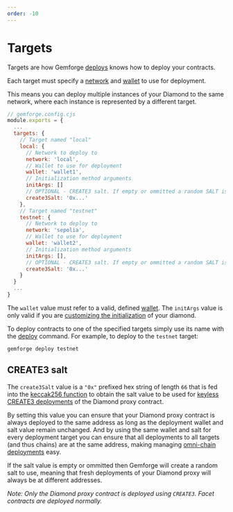 ```yaml
---
order: -10
---
```


# Targets

Targets are how Gemforge [deploys](../commands/deploy.md) knows how to deploy your contracts.

Each target must specify a [network](./networks.md) and [wallet](./wallets.md) to use for deployment. 

This means you can deploy multiple instances of your Diamond to the same network, where each instance is represented by a different target.

```js
// gemforge.config.cjs
module.exports = {
  ...
  targets: {
    // Target named "local"
    local: {
      // Network to deploy to
      network: 'local',
      // Wallet to use for deployment
      wallet: 'wallet1',
      // Initialization method arguments
      initArgs: []
      // OPTIONAL - CREATE3 salt. If empty or ommitted a random SALT is used.
      create3Salt: '0x...'
    },
    // Target named "testnet"
    testnet: {
      // Network to deploy to
      network: 'sepolia',
      // Wallet to use for deployment
      wallet: 'wallet2',
      // Initialization method arguments
      initArgs: [],
      // OPTIONAL - CREATE3 salt. If empty or ommitted a random SALT is used.
      create3Salt: '0x...'
    }
  }
  ...
}
```

The `wallet` value must refer to a valid, defined [wallet](./wallets.md). The `initArgs` value is only valid if you are [customizing the initialization](../development/initialization.md) of your diamond.

To deploy contracts to one of the specified targets simply use its name with the [deploy](../commands/deploy.md) command. For example, to deploy to the `testnet` target:

```shell
gemforge deploy testnet
```

## CREATE3 salt

The `create3Salt` value is a `"0x"` prefixed hex string of length `66` that is fed into the [keccak256 function](https://docs.ethers.org/v6/api/crypto/#keccak256) to obtain the salt value to be used for [keyless CREATE3 deployments](https://ethereum-magicians.org/t/keyless-contract-deployment-with-create3/16025) of the Diamond proxy contract.

By setting this value you can ensure that your Diamond proxy contract is always deployed to the same address as long as the deployment wallet and salt value remain unchanged. And by using the same wallet and salt for every deployment target you can ensure that all deployments to all targets (and thus chains) are at the same address, making managing [omni-chain deployments](../development/omni-chain-addresses.md) easy.

If the salt value is empty or ommitted then Gemforge will create a random salt to use, meaning that fresh deployments of your Diamond proxy will always be at different addresses.

_Note: Only the Diamond proxy contract is deployed using `CREATE3`. Facet contracts are deployed normally._


